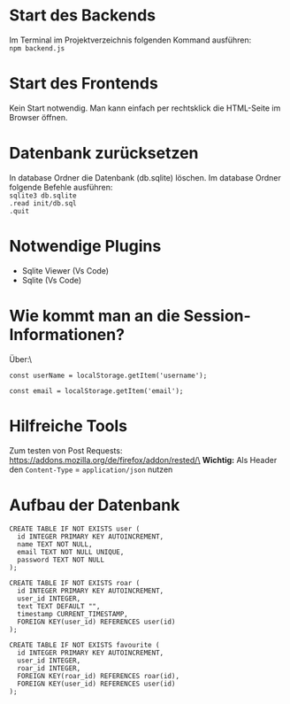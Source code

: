 # Start des Backends
Im Terminal im Projektverzeichnis folgenden Kommand ausführen: \
`npm backend.js`

# Start des Frontends
Kein Start notwendig. Man kann einfach per rechtsklick die HTML-Seite im Browser öffnen.

# Datenbank zurücksetzen
In database Ordner die Datenbank (db.sqlite) löschen.
Im database Ordner folgende Befehle ausführen: \
`sqlite3 db.sqlite`\
`.read init/db.sql`\
`.quit`

# Notwendige Plugins
- Sqlite Viewer (Vs Code)
- Sqlite (Vs Code)

# Wie kommt man an die Session-Informationen?
Über:\
```
const userName = localStorage.getItem('username');
```
```
const email = localStorage.getItem('email');
```

# Hilfreiche Tools
Zum testen von Post Requests: https://addons.mozilla.org/de/firefox/addon/rested/\
**Wichtig:** Als Header den `Content-Type` = `application/json` nutzen

# Aufbau der Datenbank
```
CREATE TABLE IF NOT EXISTS user (
  id INTEGER PRIMARY KEY AUTOINCREMENT,
  name TEXT NOT NULL,
  email TEXT NOT NULL UNIQUE,
  password TEXT NOT NULL
);

CREATE TABLE IF NOT EXISTS roar (
  id INTEGER PRIMARY KEY AUTOINCREMENT,
  user_id INTEGER,
  text TEXT DEFAULT "",
  timestamp CURRENT_TIMESTAMP,
  FOREIGN KEY(user_id) REFERENCES user(id)
);

CREATE TABLE IF NOT EXISTS favourite (
  id INTEGER PRIMARY KEY AUTOINCREMENT,
  user_id INTEGER,
  roar_id INTEGER,
  FOREIGN KEY(roar_id) REFERENCES roar(id),
  FOREIGN KEY(user_id) REFERENCES user(id)
);
```